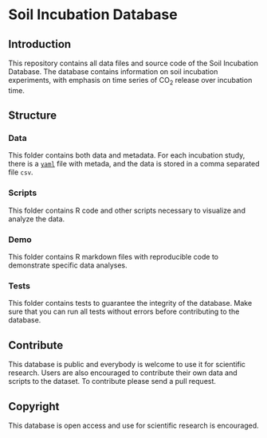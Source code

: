 # Soil Incubation Database

## Introduction
This repository contains all data files and source code of the Soil Incubation Database.
The database contains information on soil incubation experiments, with emphasis on time series
of CO<sub>2</sub> release over incubation time.

## Structure

### Data
This folder contains both data and metadata. For each incubation study, there is a [`yaml`](http://yaml.org/) file with metada, and the data is stored in a comma separated file `csv`.

### Scripts
This folder contains R code and other scripts necessary to visualize and analyze the data.

### Demo
This folder contains R markdown files with reproducible code to demonstrate specific data analyses.

### Tests
This folder contains tests to guarantee the integrity of the database. Make sure that you can run all tests without errors before contributing to the database.

## Contribute
This database is public and everybody is welcome to use it for scientific research. Users are also
encouraged to contribute their own data and scripts to the dataset. To contribute please send a pull request.

## Copyright
This database is open access and use for scientific research is encouraged. 
